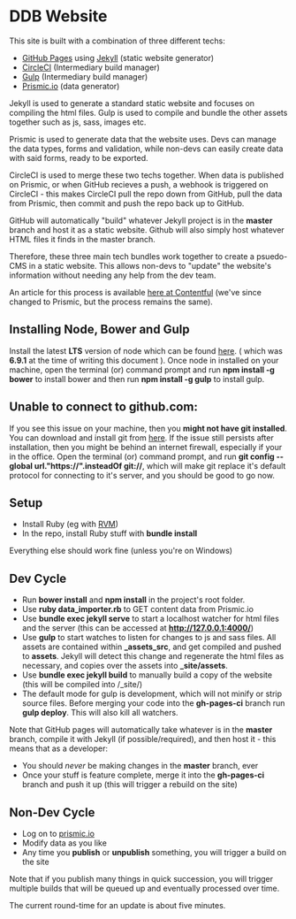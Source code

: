 # DDB Website

This site is built with a combination of three different techs:

- [GitHub Pages](https://pages.github.com/) using [Jekyll](https://jekyllrb.com/) (static website generator)
- [CircleCI](https://circleci.com/) (Intermediary build manager)
- [Gulp](http://gulpjs.com/) (Intermediary build manager)
- [Prismic.io](https://prismic.io/) (data generator)

Jekyll is used to generate a standard static website and focuses on compiling the html files.
Gulp is used to compile and bundle the other assets together such as js, sass, images etc.

Prismic is used to generate data that the website uses. Devs can manage the data types, forms and validation, while non-devs can easily create data with said forms, ready to be exported.

CircleCI is used to merge these two techs together. When data is published on Prismic, or when GitHub recieves a push, a webhook is triggered on CircleCI - this makes CircleCI pull the repo down from GitHub, pull the data from Prismic, then commit and push the repo back up to GitHub.

GitHub will automatically "build" whatever Jekyll project is in the __master__ branch and host it as a static website. Github will also simply host whatever HTML files it finds in the master branch.

Therefore, these three main tech bundles work together to create a psuedo-CMS in a static website. This allows non-devs to "update" the website's information without needing any help from the dev team.

An article for this process is available [here at Contentful](https://www.contentful.com/developers/docs/ruby/tutorials/automated-rebuild-and-deploy-with-circleci-and-webhooks/) (we've since changed to Prismic, but the process remains the same).

## Installing Node, Bower and Gulp

Install the latest **LTS** version of node which can be found [here](https://nodejs.org/en/). ( which was **6.9.1** at the time of writing this document ). Once node in installed on your machine, open the terminal (or) command prompt and run **npm install -g bower** to install bower and then run **npm install -g gulp** to install gulp.

## Unable to connect to github.com:

If you see this issue on your machine, then you **might not have git installed**. You can download and install git from [here](https://git-scm.com/downloads). If the issue still persists after installation, then you might be behind an internet firewall, especially if your in the office. Open the terminal (or) command prompt, and run **git config --global url."https://".insteadOf git://**, which will make git replace it's default protocol for connecting to it's server, and you should be good to go now.

## Setup

- Install Ruby (eg with [RVM](https://rvm.io/))
- In the repo, install Ruby stuff with **bundle install**

Everything else should work fine (unless you're on Windows)

## Dev Cycle
- Run **bower install** and **npm install** in the project's root folder.
- Use **ruby data_importer.rb** to GET content data from Prismic.io
- Use **bundle exec jekyll serve** to start a localhost watcher for html files and the server (this can be accessed at **http://127.0.0.1:4000/**)
- Use **gulp** to start watches to listen for changes to js and sass files. All assets are contained within **_assets_src**, and get compiled and pushed to **assets**. Jekyll will detect this change and regenerate the html files as necessary, and copies over the assets into **_site/assets**.
- Use **bundle exec jekyll build** to manually build a copy of the website (this will be compiled into /_site/)
- The default mode for gulp is development, which will not minify or strip source files. Before merging your code into the **gh-pages-ci** branch run **gulp deploy**. This will also kill all watchers.

Note that GitHub pages will automatically take whatever is in the **master** branch, compile it with Jekyll (if possible/required), and then host it - this means that as a developer:

- You should _never_ be making changes in the **master** branch, ever
- Once your stuff is feature complete, merge it into the **gh-pages-ci** branch and push it up (this will trigger a rebuild on the site)

## Non-Dev Cycle

- Log on to [prismic.io](https://prismic.io/)
- Modify data as you like
- Any time you **publish** or **unpublish** something, you will trigger a build on the site

Note that if you publish many things in quick succession, you will trigger multiple builds that will be queued up and eventually processed over time.

The current round-time for an update is about five minutes.
